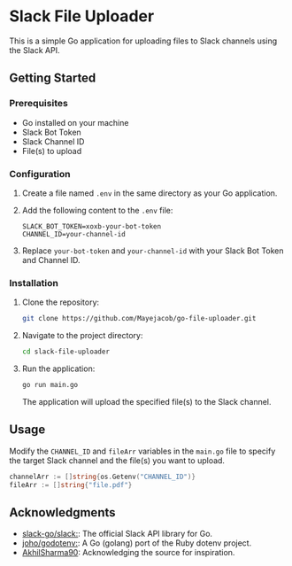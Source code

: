 # Slack File Uploader

This is a simple Go application for uploading files to Slack channels using the Slack API.

## Getting Started

### Prerequisites

- Go installed on your machine
- Slack Bot Token
- Slack Channel ID
- File(s) to upload

### Configuration

1. Create a file named `.env` in the same directory as your Go application.

2. Add the following content to the `.env` file:

    ```env
    SLACK_BOT_TOKEN=xoxb-your-bot-token
    CHANNEL_ID=your-channel-id
    ```

3. Replace `your-bot-token` and `your-channel-id` with your Slack Bot Token and Channel ID.

### Installation

1. Clone the repository:

    ```bash
    git clone https://github.com/Mayejacob/go-file-uploader.git
    ```

2. Navigate to the project directory:

    ```bash
    cd slack-file-uploader
    ```

3. Run the application:

    ```bash
    go run main.go
    ```

   The application will upload the specified file(s) to the Slack channel.

## Usage

Modify the `CHANNEL_ID` and `fileArr` variables in the `main.go` file to specify the target Slack channel and the file(s) you want to upload.

```go
channelArr := []string{os.Getenv("CHANNEL_ID")}
fileArr := []string{"file.pdf"}
```

## Acknowledgments

- [slack-go/slack:](https://github.com/slack-go/slack): The official Slack API library for Go.
- [joho/godotenv:](https://github.com/joho/godotenv): A Go (golang) port of the Ruby dotenv project.
- [AkhilSharma90](https://github.com/AkhilSharma90/): Acknowledging the source for inspiration.
